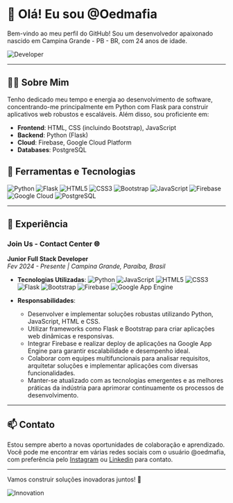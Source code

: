 # 👋 Olá! Eu sou @Oedmafia

Bem-vindo ao meu perfil do GitHub! Sou um desenvolvedor apaixonado nascido em Campina Grande - PB - BR, com 24 anos de idade.

![Developer](https://media.giphy.com/media/VTtANKl0beDFQRLDTh/giphy.gif)

---

## 👨‍💻 Sobre Mim

Tenho dedicado meu tempo e energia ao desenvolvimento de software, concentrando-me principalmente em Python com Flask para construir aplicativos web robustos e escaláveis. Além disso, sou proficiente em:

- **Frontend**: HTML, CSS (incluindo Bootstrap), JavaScript
- **Backend**: Python (Flask)
- **Cloud**: Firebase, Google Cloud Platform
- **Databases**: PostgreSQL

## 🔧 Ferramentas e Tecnologias

![Python](https://img.shields.io/badge/-Python-3776AB?style=flat-square&logo=python&logoColor=white)
![Flask](https://img.shields.io/badge/-Flask-000000?style=flat-square&logo=flask&logoColor=white)
![HTML5](https://img.shields.io/badge/-HTML5-E34F26?style=flat-square&logo=html5&logoColor=white)
![CSS3](https://img.shields.io/badge/-CSS3-1572B6?style=flat-square&logo=css3&logoColor=white)
![Bootstrap](https://img.shields.io/badge/-Bootstrap-563D7C?style=flat-square&logo=bootstrap&logoColor=white)
![JavaScript](https://img.shields.io/badge/-JavaScript-F7DF1E?style=flat-square&logo=javascript&logoColor=black)
![Firebase](https://img.shields.io/badge/-Firebase-FFCA28?style=flat-square&logo=firebase&logoColor=black)
![Google Cloud](https://img.shields.io/badge/-Google%20Cloud-4285F4?style=flat-square&logo=google-cloud&logoColor=white)
![PostgreSQL](https://img.shields.io/badge/-PostgreSQL-336791?style=flat-square&logo=postgresql&logoColor=white)

---

## 💼 Experiência

### Join Us - Contact Center 🌐
**Junior Full Stack Developer**  
_Fev 2024 - Presente | Campina Grande, Paraíba, Brasil_

- **Tecnologias Utilizadas**: 
  ![Python](https://img.shields.io/badge/-Python-3776AB?style=flat-square&logo=python&logoColor=white)
  ![JavaScript](https://img.shields.io/badge/-JavaScript-F7DF1E?style=flat-square&logo=javascript&logoColor=black)
  ![HTML5](https://img.shields.io/badge/-HTML5-E34F26?style=flat-square&logo=html5&logoColor=white)
  ![CSS3](https://img.shields.io/badge/-CSS3-1572B6?style=flat-square&logo=css3&logoColor=white)
  ![Flask](https://img.shields.io/badge/-Flask-000000?style=flat-square&logo=flask&logoColor=white)
  ![Bootstrap](https://img.shields.io/badge/-Bootstrap-563D7C?style=flat-square&logo=bootstrap&logoColor=white)
  ![Firebase](https://img.shields.io/badge/-Firebase-FFCA28?style=flat-square&logo=firebase&logoColor=black)
  ![Google App Engine](https://img.shields.io/badge/-Google%20App%20Engine-4285F4?style=flat-square&logo=google-cloud&logoColor=white)

- **Responsabilidades**:
  - Desenvolver e implementar soluções robustas utilizando Python, JavaScript, HTML e CSS.
  - Utilizar frameworks como Flask e Bootstrap para criar aplicações web dinâmicas e responsivas.
  - Integrar Firebase e realizar deploy de aplicações na Google App Engine para garantir escalabilidade e desempenho ideal.
  - Colaborar com equipes multifuncionais para analisar requisitos, arquitetar soluções e implementar aplicações com diversas funcionalidades.
  - Manter-se atualizado com as tecnologias emergentes e as melhores práticas da indústria para aprimorar continuamente os processos de desenvolvimento.

---

## 📫 Contato

Estou sempre aberto a novas oportunidades de colaboração e aprendizado. Você pode me encontrar em várias redes sociais com o usuário @oedmafia, com preferência pelo [Instagram](https://instagram.com/oedmafia) ou [Linkedin](https://www.linkedin.com/in/edmarsilvaa/) para contato.

---

Vamos construir soluções inovadoras juntos! 🚀

![Innovation](https://media.giphy.com/media/3o7TKU8RvQuomFfUUU/giphy.gif)

